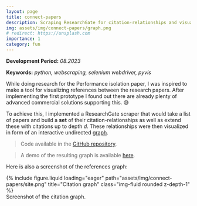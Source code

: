 ```yaml
---
layout: page
title: connect-papers
description: Scraping ResearchGate for citation-relationships and visualizing them
img: assets/img/connect-papers/graph.png
# redirect: https://unsplash.com
importance: 1
category: fun
---
```

**Development Period:** *08.2023*

**Keywords:** *python, webscraping, selenium webdriver, pyvis*

While doing research for the Performance isolation paper, I was inspired to make a tool for visualizing references between the research papers. After implementing the first prototype I found out there are already plenty of advanced commercial solutions supporting this. 😅 

To achieve this, I implemented a ResearchGate scraper that would take a list of papers and build a **set** of their citation-relationships as well as extend these with citations up to depth *d*. These relationships were then visualized in form of an interactive undirected [graph](https://r-gg.github.io/assets/html/graph.html). 

> Code available in the [GitHub repository](https://github.com/r-gg/connect-papers/).

> A demo of the resulting graph is available [here](https://r-gg.github.io/assets/html/graph.html).


Here is also a screenshot of the references graph:

<div class="row">
    <div class="col-sm mt-3 mt-md-0">
        {% include figure.liquid loading="eager" path="assets/img/connect-papers/site.png" title="Citation graph" class="img-fluid rounded z-depth-1" %}
    </div>
</div>
<div class="caption">
    Screenshot of the citation graph.
</div>